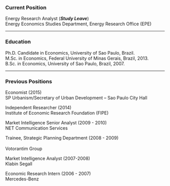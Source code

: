 ### Current Position

Energy Research Analyst (***Study Leave***) <br/>
Energy Economics Studies Department, Energy Research Office (EPE) <br/>

* * *

### Education

Ph.D. Candidate in Economics, University of Sao Paulo, Brazil. <br/> 
M.Sc. in Economics, Federal University of Minas Gerais, Brazil, 2013. <br/> 
B.Sc. in Economics, University of Sao Paulo, Brazil, 2007.

* * *

### Previous Positions

Economist (2015)<br/> 
SP Urbanism/Secretary of Urban Development – Sao Paulo City Hall

Independent Researcher (2014) <br/> 
Institute of Economic Research Foundation (FIPE)

Market Intelligence Senior Analyst (2009 - 2010) <br/> 
NET Communication Services

Trainee, Strategic Planning Department (2008 - 2009) <br/>  
Votorantim Group

Market Intelligence Analyst (2007-2008) <br/> 
Klabin Segall

Economic Research Intern (2006 - 2007)  <br/>
Mercedes-Benz
